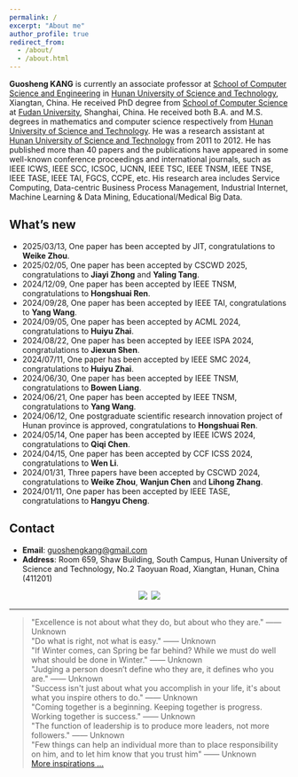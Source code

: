 ```yaml
---
permalink: /
excerpt: "About me"
author_profile: true
redirect_from: 
  - /about/
  - /about.html
---
```


**Guosheng KANG** is currently an associate professor at [School of Computer Science and Engineering](http://computer.hnust.edu.cn/) in [Hunan University of Science and Technology](http://www.hnust.edu.cn/), Xiangtan, China. He received PhD degree from [School of Computer Science](http://www.cs.fudan.edu.cn/) at [Fudan University](https://www.fudan.edu.cn/), Shanghai, China. He received both B.A. and M.S. degrees in mathematics and computer science respectively from [Hunan University of Science and Technology](http://www.hnust.edu.cn/). He was a research assistant at [Hunan University of Science and Technology](http://www.hnust.edu.cn/) from 2011 to 2012. He has published more than 40 papers and the publications have appeared in some well-known conference proceedings and international journals, such as IEEE ICWS, IEEE SCC, ICSOC, IJCNN, IEEE TSC, IEEE TNSM, IEEE TNSE, IEEE TASE, IEEE TAI, FGCS, CCPE, etc. His research area includes Service Computing, Data-centric Business Process Management, Industrial Internet, Machine Learning & Data Mining, Educational/Medical Big Data.

What’s new
------
- 2025/03/13, One paper has been accepted by JIT, congratulations to **Weike Zhou**.
- 2025/02/05, One paper has been accepted by CSCWD 2025, congratulations to **Jiayi Zhong** and **Yaling Tang**.
- 2024/12/09, One paper has been accepted by IEEE TNSM, congratulations to **Hongshuai Ren**.
- 2024/09/28, One paper has been accepted by IEEE TAI, congratulations to **Yang Wang**.
- 2024/09/05, One paper has been accepted by ACML 2024, congratulations to **Huiyu Zhai**.
- 2024/08/22, One paper has been accepted by IEEE ISPA 2024, congratulations to **Jiexun Shen**.
- 2024/07/11, One paper has been accepted by IEEE SMC 2024, congratulations to **Huiyu Zhai**.
- 2024/06/30, One paper has been accepted by IEEE TNSM, congratulations to **Bowen Liang**.
- 2024/06/21, One paper has been accepted by IEEE TNSM, congratulations to **Yang Wang**.
- 2024/06/12, One postgraduate scientific research innovation project of Hunan province is approved, congratulations to **Hongshuai Ren**.
- 2024/05/14, One paper has been accepted by IEEE ICWS 2024, congratulations to **Qiqi Chen**.
- 2024/04/15, One paper has been accepted by CCF ICSS 2024, congratulations to **Wen Li**.
- 2024/01/31, Three papers have been accepted by CSCWD 2024, congratulations to **Weike Zhou**, **Wanjun Chen** and **Lihong Zhang**.
- 2024/01/11, One paper has been accepted by IEEE TASE, congratulations to **Hangyu Cheng**.

Contact
------
* **Email**: guoshengkang@gmail.com
* **Address**: Room 659, Shaw Building, South Campus, Hunan University of Science and Technology, No.2 Taoyuan Road, Xiangtan, Hunan, China (411201)

<center><a href="http://www.hnust.edu.cn/"  title="HNUST"><img src="http://guoshengkang.github.io/images/HNUST-logo.png" /></a>&ensp;<a href="http://www.fudan.edu.cn"  title="FUDAN"><img src="http://guoshengkang.github.io/images/FUDAN-logo.png" /></a></center>

------
> "Excellence is not about what they do, but about who they are." —— Unknown  
> "Do what is right, not what is easy." —— Unknown  
> "If Winter comes, can Spring be far behind? While we must do well what should be done in Winter." —— Unknown   
> "Judging a person doesn’t define who they are, it defines who you are." —— Unknown   
> "Success isn't just about what you accomplish in your life, it's about what you inspire others to do."  —— Unknown  
> "Coming together is a beginning. Keeping together is progress. Working together is success."  —— Unknown  
> "The function of leadership is to produce more leaders, not more followers."  —— Unknown  
> "Few things can help an individual more than to place responsibility on him, and to let him know that you trust him"  —— Unknown  
[More inspirations ...](http://guoshengkang.github.io/Misc/inspirations)
